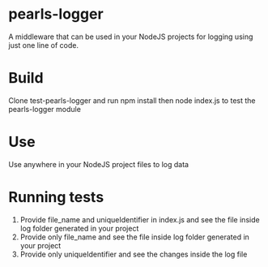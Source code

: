 # pearls-logger
A middleware that can be used in your NodeJS projects for logging using just one line of code.

# Build
Clone test-pearls-logger and run npm install then node index.js to test the pearls-logger module

# Use
Use anywhere in your NodeJS project files to log data

# Running tests
1. Provide file_name and uniqueIdentifier in index.js and see the file inside log folder generated in your project
2. Provide only file_name and see the file inside log folder generated in your project
3. Provide only uniqueIdentifier and see the changes inside the log file
